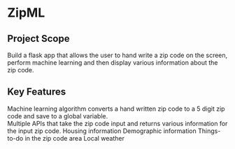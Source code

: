 # ZipML

## Project Scope

Build a flask app that allows the user to hand write a zip code on the screen, perform machine learning and then display various information about the zip code.

## Key Features

Machine learning algorithm converts a hand written zip code to a 5 digit zip code and save to a global variable.  
Multiple APIs that take the zip code input and returns various information for the input zip code.
Housing information
Demographic information
Things-to-do in the zip code area
Local weather


